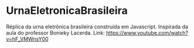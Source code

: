 # UrnaEletronicaBrasileira
Réplica da urna eletrônica brasileira construída em Javascript. Inspirada da aula do professor Bonieky Lacerda. Link: https://www.youtube.com/watch?v=hF_VMWnsY00
